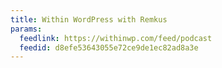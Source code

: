 ```yaml
---
title: Within WordPress with Remkus
params:
  feedlink: https://withinwp.com/feed/podcast
  feedid: d8efe53643055e72ce9de1ec82ad8a3e
---
```

